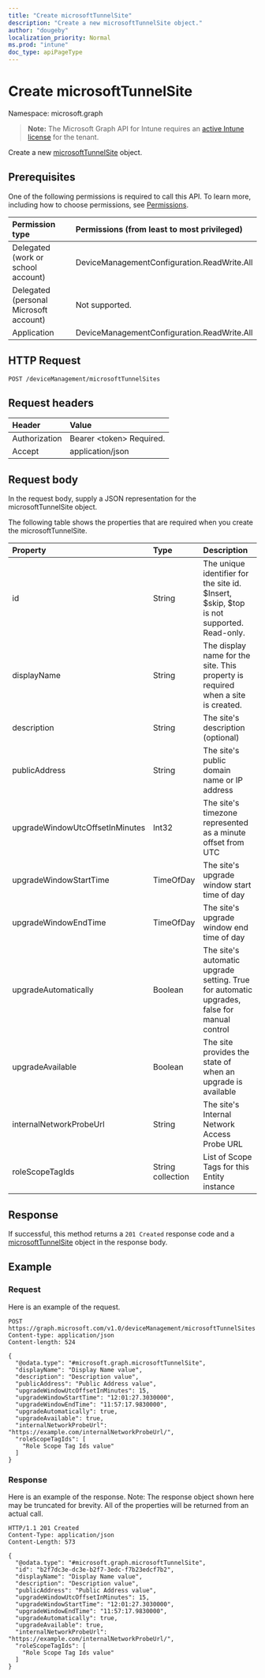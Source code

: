 ```yaml
---
title: "Create microsoftTunnelSite"
description: "Create a new microsoftTunnelSite object."
author: "dougeby"
localization_priority: Normal
ms.prod: "intune"
doc_type: apiPageType
---
```


# Create microsoftTunnelSite

Namespace: microsoft.graph

> **Note:** The Microsoft Graph API for Intune requires an [active Intune license](https://go.microsoft.com/fwlink/?linkid=839381) for the tenant.

Create a new [microsoftTunnelSite](../resources/intune-mstunnel-microsofttunnelsite.md) object.

## Prerequisites
One of the following permissions is required to call this API. To learn more, including how to choose permissions, see [Permissions](/graph/permissions-reference).

|Permission type|Permissions (from least to most privileged)|
|:---|:---|
|Delegated (work or school account)|DeviceManagementConfiguration.ReadWrite.All|
|Delegated (personal Microsoft account)|Not supported.|
|Application|DeviceManagementConfiguration.ReadWrite.All|

## HTTP Request
<!-- {
  "blockType": "ignored"
}
-->
``` http
POST /deviceManagement/microsoftTunnelSites
```

## Request headers
|Header|Value|
|:---|:---|
|Authorization|Bearer &lt;token&gt; Required.|
|Accept|application/json|

## Request body
In the request body, supply a JSON representation for the microsoftTunnelSite object.

The following table shows the properties that are required when you create the microsoftTunnelSite.

|Property|Type|Description|
|:---|:---|:---|
|id|String|The unique identifier for the site id. $Insert, $skip, $top is not supported. Read-only.|
|displayName|String|The display name for the site. This property is required when a site is created.|
|description|String|The site's description (optional)|
|publicAddress|String|The site's public domain name or IP address|
|upgradeWindowUtcOffsetInMinutes|Int32|The site's timezone represented as a minute offset from UTC|
|upgradeWindowStartTime|TimeOfDay|The site's upgrade window start time of day|
|upgradeWindowEndTime|TimeOfDay|The site's upgrade window end time of day|
|upgradeAutomatically|Boolean|The site's automatic upgrade setting. True for automatic upgrades, false for manual control|
|upgradeAvailable|Boolean|The site provides the state of when an upgrade is available|
|internalNetworkProbeUrl|String|The site's Internal Network Access Probe URL|
|roleScopeTagIds|String collection|List of Scope Tags for this Entity instance|



## Response
If successful, this method returns a `201 Created` response code and a [microsoftTunnelSite](../resources/intune-mstunnel-microsofttunnelsite.md) object in the response body.

## Example

### Request
Here is an example of the request.
``` http
POST https://graph.microsoft.com/v1.0/deviceManagement/microsoftTunnelSites
Content-type: application/json
Content-length: 524

{
  "@odata.type": "#microsoft.graph.microsoftTunnelSite",
  "displayName": "Display Name value",
  "description": "Description value",
  "publicAddress": "Public Address value",
  "upgradeWindowUtcOffsetInMinutes": 15,
  "upgradeWindowStartTime": "12:01:27.3030000",
  "upgradeWindowEndTime": "11:57:17.9830000",
  "upgradeAutomatically": true,
  "upgradeAvailable": true,
  "internalNetworkProbeUrl": "https://example.com/internalNetworkProbeUrl/",
  "roleScopeTagIds": [
    "Role Scope Tag Ids value"
  ]
}
```

### Response
Here is an example of the response. Note: The response object shown here may be truncated for brevity. All of the properties will be returned from an actual call.
``` http
HTTP/1.1 201 Created
Content-Type: application/json
Content-Length: 573

{
  "@odata.type": "#microsoft.graph.microsoftTunnelSite",
  "id": "b2f7dc3e-dc3e-b2f7-3edc-f7b23edcf7b2",
  "displayName": "Display Name value",
  "description": "Description value",
  "publicAddress": "Public Address value",
  "upgradeWindowUtcOffsetInMinutes": 15,
  "upgradeWindowStartTime": "12:01:27.3030000",
  "upgradeWindowEndTime": "11:57:17.9830000",
  "upgradeAutomatically": true,
  "upgradeAvailable": true,
  "internalNetworkProbeUrl": "https://example.com/internalNetworkProbeUrl/",
  "roleScopeTagIds": [
    "Role Scope Tag Ids value"
  ]
}
```





